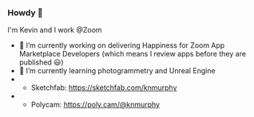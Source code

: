 ### Howdy 👋

I'm Kevin and I work @Zoom

- 🔭 I’m currently working on delivering Happiness for Zoom App Marketplace Developers (which means I review apps before they are published 😃)
- 🌱 I’m currently learning photogrammetry and Unreal Engine  
- - Sketchfab: https://sketchfab.com/knmurphy
- - Polycam: https://poly.cam/@knmurphy

<!--
**knmurphy/knmurphy** is a ✨ _special_ ✨ repository because its `README.md` (this file) appears on your GitHub profile.

Here are some ideas to get you started:


 ...
- 👯 I’m looking to collaborate on ...
- 🤔 I’m looking for help with ...
- 💬 Ask me about ...
- 📫 How to reach me: ...
- 😄 Pronouns: ...
- ⚡ Fun fact: ...
-->
